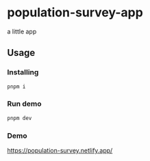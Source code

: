 # population-survey-app

a little app

## Usage

### Installing

```sh
pnpm i
```

### Run demo

```sh
pnpm dev
```

### Demo

https://population-survey.netlify.app/

